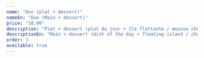 ```yaml
---
name: "Duo (plat + dessert)"
nameEn: "Duo (Main + dessert)"
price: "18,00"
description: "Plat + dessert (plat du jour + île flottante / mousse chocolat / 2 boules de glace / dessert du jour)."
descriptionEn: "Main + dessert (dish of the day + floating island / chocolate mousse / 2 scoops / dessert of the day)."
order: 3
available: true
---
```

